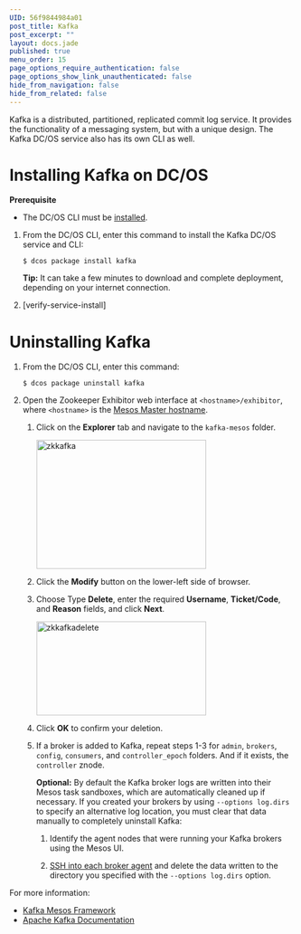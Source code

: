 ```yaml
---
UID: 56f9844984a01
post_title: Kafka
post_excerpt: ""
layout: docs.jade
published: true
menu_order: 15
page_options_require_authentication: false
page_options_show_link_unauthenticated: false
hide_from_navigation: false
hide_from_related: false
---
```

Kafka is a distributed, partitioned, replicated commit log service. It provides the functionality of a messaging system, but with a unique design. The Kafka DC/OS service also has its own CLI as well.

# <a name="kafkainstall"></a>Installing Kafka on DC/OS

**Prerequisite**

*   The DC/OS CLI must be [installed][1].

1.  From the DC/OS CLI, enter this command to install the Kafka DC/OS service and CLI:
    
        $ dcos package install kafka
        
    
    **Tip:** It can take a few minutes to download and complete deployment, depending on your internet connection.

2.  [verify-service-install]

# <a name="uninstall"></a>Uninstalling Kafka

1.  From the DC/OS CLI, enter this command:
    
        $ dcos package uninstall kafka
        

2.  Open the Zookeeper Exhibitor web interface at `<hostname>/exhibitor`, where `<hostname>` is the [Mesos Master hostname][2].
    
    1.  Click on the **Explorer** tab and navigate to the `kafka-mesos` folder.
        
        <a href="/wp-content/uploads/2015/12/zkkafka.png" rel="attachment wp-att-1395"><img src="/wp-content/uploads/2015/12/zkkafka-600x456.png" alt="zkkafka" width="300" height="228" class="alignnone size-medium wp-image-1395" /></a>
    
    2.  Click the **Modify** button on the lower-left side of browser.
    
    3.  Choose Type **Delete**, enter the required **Username**, **Ticket/Code**, and **Reason** fields, and click **Next**.
        
        <a href="/wp-content/uploads/2015/12/zkkafkadelete.png" rel="attachment wp-att-1393"><img src="/wp-content/uploads/2015/12/zkkafkadelete-600x331.png" alt="zkkafkadelete" width="300" height="166" class="alignnone size-medium wp-image-1393" /></a>
    
    4.  Click **OK** to confirm your deletion.
    
    5.  If a broker is added to Kafka, repeat steps 1-3 for `admin`, `brokers`, `config`, `consumers`, and `controller_epoch` folders. And if it exists, the `controller` znode.
        
        **Optional:** By default the Kafka broker logs are written into their Mesos task sandboxes, which are automatically cleaned up if necessary. If you created your brokers by using `--options log.dirs` to specify an alternative log location, you must clear that data manually to completely uninstall Kafka:
        
        1.  Identify the agent nodes that were running your Kafka brokers using the Mesos UI.
        
        2.  [SSH into each broker agent][3] and delete the data written to the directory you specified with the `--options log.dirs` option.

For more information:

*   <a href="https://github.com/mesosphere/kafka/blob/master/README.md" target="_blank">Kafka Mesos Framework</a>
*   <a href="http://kafka.apache.org/documentation.html" target="_blank">Apache Kafka Documentation</a>

 [1]: /usage/cli/install/
 [2]: /administration/installing/awscluster#launchdcos
 [3]: /sshcluster/
